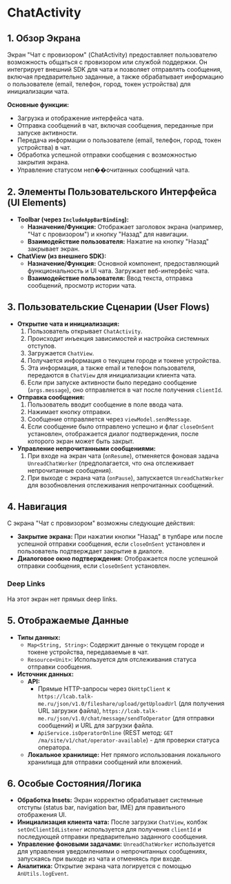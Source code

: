 # ChatActivity

## 1. Обзор Экрана

Экран "Чат с провизором" (ChatActivity) предоставляет пользователю возможность общаться с провизором или службой поддержки. Он интегрирует внешний SDK для чата и позволяет отправлять сообщения, включая предварительно заданные, а также обрабатывает информацию о пользователе (email, телефон, город, токен устройства) для инициализации чата.

**Основные функции:**
*   Загрузка и отображение интерфейса чата.
*   Отправка сообщений в чат, включая сообщения, переданные при запуске активности.
*   Передача информации о пользователе (email, телефон, город, токен устройства) в чат.
*   Обработка успешной отправки сообщения с возможностью закрытия экрана.
*   Управление статусом неп��очитанных сообщений чата.

## 2. Элементы Пользовательского Интерфейса (UI Elements)

*   **Toolbar (через `IncludeAppBarBinding`):**
    *   **Назначение/Функция:** Отображает заголовок экрана (например, "Чат с провизором") и кнопку "Назад" для навигации.
    *   **Взаимодействие пользователя:** Нажатие на кнопку "Назад" закрывает экран.
*   **ChatView (из внешнего SDK):**
    *   **Назначение/Функция:** Основной компонент, предоставляющий функциональность и UI чата. Загружает веб-интерфейс чата.
    *   **Взаимодействие пользователя:** Ввод текста, отправка сообщений, просмотр истории чата.

## 3. Пользовательские Сценарии (User Flows)

*   **Открытие чата и инициализация:**
    1.  Пользователь открывает `ChatActivity`.
    2.  Происходит инъекция зависимостей и настройка системных отступов.
    3.  Загружается `ChatView`.
    4.  Получается информация о текущем городе и токене устройства.
    5.  Эта информация, а также email и телефон пользователя, передаются в `ChatView` для инициализации клиента чата.
    6.  Если при запуске активности было передано сообщение (`args.message`), оно отправляется в чат после получения `clientId`.
*   **Отправка сообщения:**
    1.  Пользователь вводит сообщение в поле ввода чата.
    2.  Нажимает кнопку отправки.
    3.  Сообщение отправляется через `viewModel.sendMessage`.
    4.  Если сообщение было отправлено успешно и флаг `closeOnSent` установлен, отображается диалог подтверждения, после которого экран может быть закрыт.
*   **Управление непрочитанными сообщениями:**
    1.  При входе на экран чата (`onResume`), отменяется фоновая задача `UnreadChatWorker` (предполагается, что она отслеживает непрочитанные сообщения).
    2.  При выходе с экрана чата (`onPause`), запускается `UnreadChatWorker` для возобновления отслеживания непрочитанных сообщений.

## 4. Навигация

С экрана "Чат с провизором" возможны следующие действия:

*   **Закрытие экрана:** При нажатии кнопки "Назад" в тулбаре или после успешной отправки сообщения, если `closeOnSent` установлен и пользователь подтверждает закрытие в диалоге.
*   **Диалоговое окно подтверждения:** Отображается после успешной отправки сообщения, если `closeOnSent` установлен.

### Deep Links

На этот экран нет прямых deep links.

## 5. Отображаемые Данные

*   **Типы данных:**
    *   `Map<String, String>`: Содержит данные о текущем городе и токене устройства, передаваемые в чат.
    *   `Resource<Unit>`: Используется для отслеживания статуса отправки сообщения.
*   **Источник данных:**
    *   **API:**
        *   Прямые HTTP-запросы через `OkHttpClient` к `https://lcab.talk-me.ru/json/v1.0/fileshare/upload/getUploadUrl` (для получения URL загрузки файла), `https://lcab.talk-me.ru/json/v1.0/chat/message/sendToOperator` (для отправки сообщений) и URL для загрузки файла.
        *   `ApiService.isOperatorOnline` (REST метод: `GET /ma/site/v1/chat/operator-available`) - для проверки статуса оператора.
    *   **Локальное хранилище:** Нет прямого использования локального хранилища для отправки сообщений или вложений.

## 6. Особые Состояния/Логика

*   **Обработка Insets:** Экран корректно обрабатывает системные отступы (status bar, navigation bar, IME) для правильного отображения UI.
*   **Инициализация клиента чата:** После загрузки `ChatView`, колбэк `setOnClientIdListener` используется для получения `clientId` и последующей отправки предварительно заданного сообщения.
*   **Управление фоновыми задачами:** `UnreadChatWorker` используется для управления уведомлениями о непрочитанных сообщениях, запускаясь при выходе из чата и отменяясь при входе.
*   **Аналитика:** Открытие экрана чата логируется с помощью `AnUtils.logEvent`.